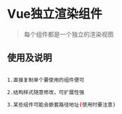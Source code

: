 # Vue独立渲染组件

> 每个组件都是一个独立的渲染视图

## 使用及说明

``` bash

1.直接复制单个要使用的组件便可

2.结构样式随意修改，可扩展性强

3.某些组件可能会嵌套路径地址(使用时要注意)

```
